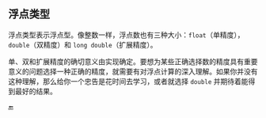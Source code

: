 ## 浮点类型

浮点类型表示浮点型。像整数一样，浮点数也有三种大小：`float`（单精度），`double`（双精度）和 `long double`（扩展精度）。

单、双和扩展精度的确切意义由实现确定。要想为某些正确选择数的精度具有重要意义的问题选择一种正确的精度，就需要有对浮点计算的深入理解。如果你并没有这种理解，那么给你一个忠告是花时间去学习，或者就选择 `double` 并期待着能得到最好的结果。

🔚

